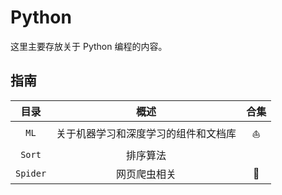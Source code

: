 # Python

这里主要存放关于 Python 编程的内容。

## 指南

|   目录   |                 概述                 |    合集    |
| :------: | :----------------------------------: | :--------: |
|   `ML`   | 关于机器学习和深度学习的组件和文档库 | :sailboat: |
|  `Sort`  |               排序算法               |            |
| `Spider` |             网页爬虫相关             |   :lion:   |

